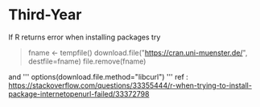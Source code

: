 # Third-Year

If R returns error when installing packages
try

>fname <- tempfile()
download.file("https://cran.uni-muenster.de/", destfile=fname)
file.remove(fname)


and 
'''
options(download.file.method="libcurl")
'''
ref : https://stackoverflow.com/questions/33355444/r-when-trying-to-install-package-internetopenurl-failed/33372798
